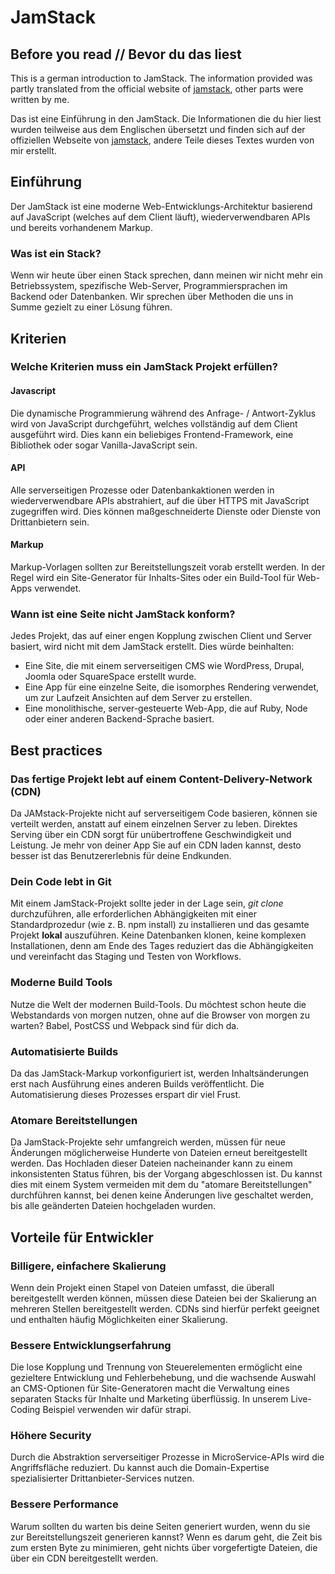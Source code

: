 # JamStack

## Before you read // Bevor du das liest

This is a german introduction to JamStack. The information provided was partly translated from the official website of [jamstack](https://jamstack.org), other parts were written by me.

Das ist eine Einführung in den JamStack. Die Informationen die du hier liest wurden teilweise aus dem Englischen übersetzt und finden sich auf der offiziellen Webseite von [jamstack](https://jamstack.org), andere Teile dieses Textes wurden von mir erstellt.

## Einführung

Der JamStack ist eine moderne Web-Entwicklungs-Architektur basierend auf JavaScript (welches auf dem Client läuft), wiederverwendbaren APIs und bereits vorhandenem Markup.

### Was ist ein Stack?

Wenn wir heute über einen Stack sprechen, dann meinen wir nicht mehr ein Betriebssystem, spezifische Web-Server, Programmiersprachen im Backend oder Datenbanken. Wir sprechen über Methoden die uns in Summe gezielt zu einer Lösung führen.

## Kriterien

### Welche Kriterien muss ein JamStack Projekt erfüllen?

#### Javascript

Die dynamische Programmierung während des Anfrage- / Antwort-Zyklus wird von JavaScript durchgeführt, welches vollständig auf dem Client ausgeführt wird. Dies kann ein beliebiges Frontend-Framework, eine Bibliothek oder sogar Vanilla-JavaScript sein.

#### API

Alle serverseitigen Prozesse oder Datenbankaktionen werden in wiederverwendbare APIs abstrahiert, auf die über HTTPS mit JavaScript zugegriffen wird. Dies können maßgeschneiderte Dienste oder Dienste von Drittanbietern sein.

#### Markup

Markup-Vorlagen sollten zur Bereitstellungszeit vorab erstellt werden. In der Regel wird ein Site-Generator für Inhalts-Sites oder ein Build-Tool für Web-Apps verwendet.

### Wann ist eine Seite nicht JamStack konform?

Jedes Projekt, das auf einer engen Kopplung zwischen Client und Server basiert, wird nicht mit dem JamStack erstellt. Dies würde beinhalten:

- Eine Site, die mit einem serverseitigen CMS wie WordPress, Drupal, Joomla oder SquareSpace erstellt wurde.
- Eine App für eine einzelne Seite, die isomorphes Rendering verwendet, um zur Laufzeit Ansichten auf dem Server zu erstellen.
- Eine monolithische, server-gesteuerte Web-App, die auf Ruby, Node oder einer anderen Backend-Sprache basiert.

## Best practices

### Das fertige Projekt lebt auf einem Content-Delivery-Network (CDN)

Da JAMstack-Projekte nicht auf serverseitigem Code basieren, können sie verteilt werden, anstatt auf einem einzelnen Server zu leben. Direktes Serving über ein CDN sorgt für unübertroffene Geschwindigkeit und Leistung. Je mehr von deiner App Sie auf ein CDN laden kannst, desto besser ist das Benutzererlebnis für deine Endkunden.

### Dein Code lebt in Git

Mit einem JamStack-Projekt sollte jeder in der Lage sein, *git clone* durchzuführen, alle erforderlichen Abhängigkeiten mit einer Standardprozedur (wie z. B. npm install) zu installieren und das gesamte Projekt **lokal** auszuführen. Keine Datenbanken klonen, keine komplexen Installationen, denn am Ende des Tages reduziert das die Abhängigkeiten und vereinfacht das Staging und Testen von Workflows.

### Moderne Build Tools

Nutze die Welt der modernen Build-Tools. Du möchtest schon heute die Webstandards von morgen nutzen, ohne auf die Browser von morgen zu warten? Babel, PostCSS und Webpack sind für dich da.

### Automatisierte Builds

Da das JamStack-Markup vorkonfiguriert ist, werden Inhaltsänderungen erst nach Ausführung eines anderen Builds veröffentlicht. Die Automatisierung dieses Prozesses erspart dir viel Frust.

### Atomare Bereitstellungen

Da JamStack-Projekte sehr umfangreich werden, müssen für neue Änderungen möglicherweise Hunderte von Dateien erneut bereitgestellt werden. Das Hochladen dieser Dateien nacheinander kann zu einem inkonsistenten Status führen, bis der Vorgang abgeschlossen ist. Du kannst dies mit einem System vermeiden mit dem du "atomare Bereitstellungen" durchführen kannst, bei denen keine Änderungen live geschaltet werden, bis alle geänderten Dateien hochgeladen wurden.

## Vorteile für Entwickler

### Billigere, einfachere Skalierung

Wenn dein Projekt einen Stapel von Dateien umfasst, die überall bereitgestellt werden können, müssen diese Dateien bei der Skalierung an mehreren Stellen bereitgestellt werden. CDNs sind hierfür perfekt geeignet und enthalten häufig Möglichkeiten einer Skalierung.

### Bessere Entwicklungserfahrung

Die lose Kopplung und Trennung von Steuerelementen ermöglicht eine gezieltere Entwicklung und Fehlerbehebung, und die wachsende Auswahl an CMS-Optionen für Site-Generatoren macht die Verwaltung eines separaten Stacks für Inhalte und Marketing überflüssig. In unserem Live-Coding Beispiel verwenden wir dafür strapi.

### Höhere Security

Durch die Abstraktion serverseitiger Prozesse in MicroService-APIs wird die Angriffsfläche reduziert. Du kannst auch die Domain-Expertise spezialisierter Drittanbieter-Services nutzen.

### Bessere Performance

Warum sollten du warten bis deine Seiten generiert wurden, wenn du sie zur Bereitstellungszeit generieren kannst? Wenn es darum geht, die Zeit bis zum ersten Byte zu minimieren, geht nichts über vorgefertigte Dateien, die über ein CDN bereitgestellt werden.
